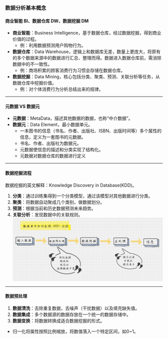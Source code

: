### 数据分析基本概念
#### 商业智能 BI、数据仓库 DW、数据挖掘 DM
* **商业智能**：Business Intelligence，基于数据仓库，经过数据挖掘，得到商业价值的过程。
  * 例：利用数据预测用户购物行为。
* **数据仓库**：Data Warehouse，逻辑上和数据库无差，数量上更庞大，将原有的多个数据来源中的数据进行汇总、整理而得。数据进入数据仓库前，需消除数据中的不一致性。
  * 例：商场积累的顾客消费行为习惯会存储在数据仓库。
* **数据挖掘**：Data Mining，核心包括分类、聚类、预测、关联分析等任务，从数据仓库中挖掘价值。
  * 例：对个体消费行为分析总结出来的规律。
***
#### 元数据 VS 数据元
* **元数据**：MetaData，描述其他数据的数据，也称“中介数据”。
* **数据元**：Data Element，最小数据单元。
  * 一本图书的信息（书名、作者、出版社、ISBN、出版时间等）多个属性的信息，定义为一套图书的元数据。
  * 书名、作者、出版社为数据元。
  * 元数据使信息的描述和分类实现了结构化。
  * 元数据对数据仓库的数据进行定义
***
#### 数据挖掘流程
数据挖掘的英文解释：Knowledge Discovery in Database(KDD)。
1. **分类**：通过训练集得到一个分类模型，通过该模型对其他数据进行分类。
2. **聚类**：将数据自动聚成几个类别，做数据划分。
3. **预测**：根据当前和历史数据预测未来趋势。
4. **关联分析**：发现数据中的关联规则。
![](https://github.com/YubinLiu/GeekTime_DataAnalysis/blob/master/img/KDD.jpg)
***
#### 数据预处理
1. **数据清洗**：去除重复数据，去噪声（干扰数据）以及填充缺失值。
2. **数据集成**：多个数据源的数据存放在一个统一的数据存储中。
3. **数据变换**：将数据转换成适合数据挖掘的形式。
  * 归一化将属性按照比例缩放，将数值落入一个特定区间，如0~1。
